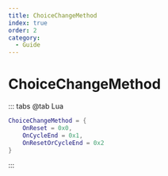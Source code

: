 ```yaml
---
title: ChoiceChangeMethod
index: true
order: 2
category:
  - Guide
---
```


# ChoiceChangeMethod
::: tabs
@tab Lua
```lua
ChoiceChangeMethod = {
    OnReset = 0x0,
    OnCycleEnd = 0x1,
    OnResetOrCycleEnd = 0x2
}
```
:::